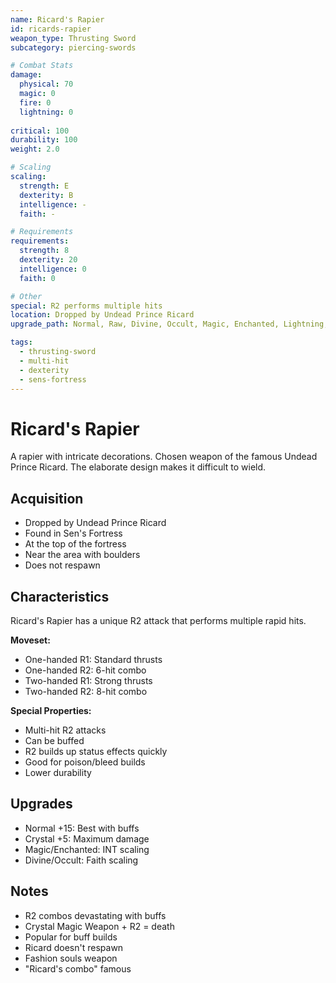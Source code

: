```yaml
---
name: Ricard's Rapier
id: ricards-rapier
weapon_type: Thrusting Sword
subcategory: piercing-swords

# Combat Stats
damage:
  physical: 70
  magic: 0
  fire: 0
  lightning: 0
  
critical: 100
durability: 100
weight: 2.0

# Scaling
scaling:
  strength: E
  dexterity: B
  intelligence: -
  faith: -

# Requirements
requirements:
  strength: 8
  dexterity: 20
  intelligence: 0
  faith: 0

# Other
special: R2 performs multiple hits
location: Dropped by Undead Prince Ricard
upgrade_path: Normal, Raw, Divine, Occult, Magic, Enchanted, Lightning, Crystal, Fire, Chaos

tags:
  - thrusting-sword
  - multi-hit
  - dexterity
  - sens-fortress
---
```


# Ricard's Rapier

A rapier with intricate decorations. Chosen weapon of the famous Undead Prince Ricard. The elaborate design makes it difficult to wield.

## Acquisition
- Dropped by Undead Prince Ricard
- Found in Sen's Fortress
- At the top of the fortress
- Near the area with boulders
- Does not respawn

## Characteristics
Ricard's Rapier has a unique R2 attack that performs multiple rapid hits.

**Moveset:**
- One-handed R1: Standard thrusts
- One-handed R2: 6-hit combo
- Two-handed R1: Strong thrusts
- Two-handed R2: 8-hit combo

**Special Properties:**
- Multi-hit R2 attacks
- Can be buffed
- R2 builds up status effects quickly
- Good for poison/bleed builds
- Lower durability

## Upgrades
- Normal +15: Best with buffs
- Crystal +5: Maximum damage
- Magic/Enchanted: INT scaling
- Divine/Occult: Faith scaling

## Notes
- R2 combos devastating with buffs
- Crystal Magic Weapon + R2 = death
- Popular for buff builds
- Ricard doesn't respawn
- Fashion souls weapon
- "Ricard's combo" famous